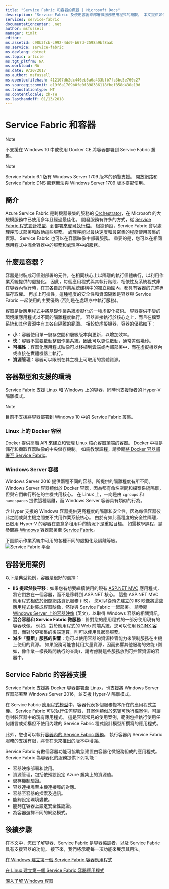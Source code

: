 ```yaml
---
title: "Service Fabric 和容器的概觀 | Microsoft Docs"
description: "Service Fabric 及使用容器來部署微服務應用程式的概觀。 本文提供如何使用容器及 Service Fabric 所提供之功能的概觀。"
services: service-fabric
documentationcenter: .net
author: msfussell
manager: timlt
editor: 
ms.assetid: c98b3fcb-c992-4dd9-b67d-2598a9bf8aab
ms.service: service-fabric
ms.devlang: dotnet
ms.topic: article
ms.tgt_pltfrm: NA
ms.workload: NA
ms.date: 9/20/2017
ms.author: msfussell
ms.openlocfilehash: 412107db2dc446eb5a6a433bfb7fc3bc5e760c27
ms.sourcegitcommit: e19f6a1709b0fe0f898386118fbef858d430e19d
ms.translationtype: HT
ms.contentlocale: zh-TW
ms.lasthandoff: 01/13/2018
---
```

# <a name="service-fabric-and-containers"></a>Service Fabric 和容器
> [!NOTE]
> 不支援在 Windows 10 中或使用 Docker CE 將容器部署到 Service Fabric 叢集。 
>   

> [!NOTE]
> Service Fabric 6.1 版有 Windows Server 1709 版本的預覽支援。 開放網路和 Service Fabric DNS 服務無法與 Windows Server 1709 版本搭配使用。 
> 

## <a name="introduction"></a>簡介
Azure Service Fabric 是跨機器叢集的服務的 [Orchestrator](service-fabric-cluster-resource-manager-introduction.md)，在 Microsoft 的大規模服務中已使用多年且經過最佳化。 開發服務有許多的方式，從 [Service Fabric 程式設計模型](service-fabric-choose-framework.md)，到部署[來賓可執行檔](service-fabric-deploy-existing-app.md)。 根據預設，Service Fabric 會以處理序形式部署和啟動這些服務。 處理序能以最快速度和最密集的程度使用叢集的資源。 Service Fabric 也可以在容器映像中部署服務。 重要的是，您可以在相同應用程式中混合容器中的服務和處理序中的服務。   

## <a name="what-are-containers"></a>什麼是容器？
容器是封裝成可個別部署的元件，在相同核心上以隔離的執行個體執行，以利用作業系統提供的虛擬化。 因此，每個應用程式與其執行階段、相依性及系統程式庫在容器內執行時，在其各自於作業系統建構中的獨立範圍內，都具有容器的完整專屬存取權。 再加上可攜性，這種程度的安全性和資源隔離是容器與 Service Fabric 一起使用的主要優點 (否則是在處理序中執行服務)。

容器是從應用程式中將基礎作業系統虛擬化的一種虛擬化技術。 容器提供不變的環境讓應用程式以不同的隔離程度執行。 容器直接執行於核心之上，而且在檔案系統和其他資源中有其各自隔離的範圍。 相較於虛擬機器，容器的優點如下︰

* **小**︰容器使用單一儲存空間和層級版本與更新，以增加效率。
* **快**︰容器不需要啟動整個作業系統，因此可以更快啟動，通常差個幾秒。
* **可攜性**︰容器化應用程式映像可以移植到雲端或內部部署中，而在虛擬機器內或直接在實體機器上執行。
* **資源管理**：容器可以限制在其主機上可取用的實體資源。

## <a name="container-types-and-supported-environments"></a>容器類型和支援的環境
Service Fabric 支援 Linux 和 Windows 上的容器，同時也支援後者的 Hyper-V 隔離模式。 

> [!NOTE]
> 目前不支援將容器部署到 Windows 10 中的 Service Fabric 叢集。 
> 

### <a name="docker-containers-on-linux"></a>Linux 上的 Docker 容器
Docker 提供高階 API 來建立和管理 Linux 核心容器頂端的容器。 Docker 中樞是儲存和擷取容器映像的中央儲存機制。
如需教學課程，請參閱[將 Docker 容器部署至 Service Fabric](service-fabric-get-started-containers-linux.md)。

### <a name="windows-server-containers"></a>Windows Server 容器
Windows Server 2016 提供兩種不同的容器，所提供的隔離程度有所不同。 Windows Server 容器類似於 Docker 容器，因為都有命名空間和檔案系統隔離，但與它們執行所在的主機共用核心。 在 Linux 上，一向是由 `cgroups` 和 `namespaces` 提供這種隔離，而 Windows Server 容器具有類似的行為。

含 Hyper 支援的 Windows 容器提供更高程度的隔離和安全性，因為每個容器彼此之間或與主機之間並不共用作業系統核心。 由於有如此高程度的安全性隔離，已啟用 Hyper-V 的容器在惡意多租用戶的情況下是重點目標。
如需教學課程，請參閱[將 Windows 容器部署至 Service Fabric](service-fabric-get-started-containers.md)。

下圖顯示作業系統中可用的各種不同的虛擬化及隔離等級。
![Service Fabric 平台][Image1]

## <a name="scenarios-for-using-containers"></a>容器使用案例
以下是典型範例，容器是很好的選擇︰

* **IIS 提起然後平移**︰如果您有想要繼續使用的現有 [ASP.NET MVC](https://www.asp.net/mvc) 應用程式，將它們放在一個容器，而不是移轉到 ASP.NET 核心。 這些 ASP.NET MVC 應用程式相依於網際網路資訊服務 (IIS)。 您可以從預先建立的 IIS 映像將這些應用程式封裝成容器映像，然後與 Service Fabric 一起部署。 請參閱 [Windows Server 上的容器映像](https://docs.microsoft.com/virtualization/windowscontainers/quick-start/quick-start-windows-server) (英文)，以取得 Windows 容器的相關資訊。
* **混合容器和 Service Fabric 微服務**︰針對您的應用程式的一部分使用現有的容器映像。 例如，對於應用程式的 Web 前端系統，您可以使用 [NGINX 容器](https://hub.docker.com/_/nginx/)，而對於更密集的後端運算，則可以使用具狀態服務。
* **減少「壟斷」服務的影響**︰您可以使用容器的資源控管能力來限制服務在主機上使用的資源。 如果服務可能會耗用大量資源，因而影響其他服務的效能 (例如，像作業一樣長時間執行的查詢)，請考慮將這些服務放到可控管資源的容器中。

## <a name="service-fabric-support-for-containers"></a>Service Fabric 的容器支援
Service Fabric 支援將 Docker 容器部署至 Linux，也支援將 Windows Server 容器部署至 Windows Server 2016，並支援 Hyper-V 隔離模式。 

在 Service Fabric [應用程式模型](service-fabric-application-model.md)中，容器代表多個服務複本所在的應用程式主機。 Service Fabric 可以執行任何容器，其案例類似於[來賓可執行檔案例](service-fabric-deploy-existing-app.md)，可讓您封裝容器中的現有應用程式。 這是容器常見的使用案例，範例包括執行使用任何語言或架構但不使用內建的 Service Fabric 程式設計模型所撰寫的應用程式。

此外，您也可以執行[容器內的 Service Fabric 服務](service-fabric-services-inside-containers.md)。 執行容器內 Service Fabric 服務的支援有限，將會在未來推出的版本中增強。

Service Fabric 有數個容器功能可協助您建置由容器化微服務組成的應用程式。 Service Fabric 為容器化的服務提供下列功能：

* 容器映像部署和啟用。
* 資源管理，包括依預設設定 Azure 叢集上的資源值。
* 儲存機制驗證。
* 容器連接埠至主機連接埠的對應。
* 容器至容器的探索及通訊。
* 能夠設定環境變數。
* 能夠在容器上設定安全性認證。
* 為容器選擇不同的網路模式。

## <a name="next-steps"></a>後續步驟
在本文中，您已了解容器、Service Fabric 是容器協調者，以及 Service Fabric 具有支援容器的功能。 接下來，我們將示範每一項功能來展示其用法。

[在 Windows 建立第一個 Service Fabric 容器應用程式](service-fabric-get-started-containers.md)

[在 Linux 建立第一個 Service Fabric 容器應用程式](service-fabric-get-started-containers-linux.md)

[深入了解 Windows 容器](https://docs.microsoft.com/virtualization/windowscontainers/about/)

[Image1]: media/service-fabric-containers/Service-Fabric-Types-of-Isolation.png
